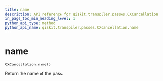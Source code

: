 ```yaml
---
title: name
description: API reference for qiskit.transpiler.passes.CXCancellation.name
in_page_toc_min_heading_level: 1
python_api_type: method
python_api_name: qiskit.transpiler.passes.CXCancellation.name
---
```


# name

<span id="qiskit.transpiler.passes.CXCancellation.name" />

`CXCancellation.name()`

Return the name of the pass.

